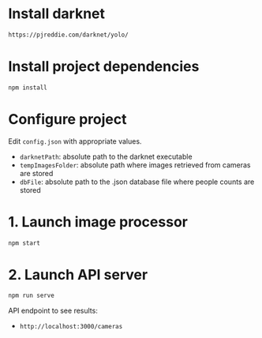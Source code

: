 # Install darknet

```bash
https://pjreddie.com/darknet/yolo/
```

# Install project dependencies

```bash
npm install
```

# Configure project

Edit `config.json` with appropriate values.

- `darknetPath`: absolute path to the darknet executable
- `tempImagesFolder`: absolute path where images retrieved from cameras are stored
- `dbFile`: absolute path to the .json database file where people counts are stored

# 1. Launch image processor

```bash
npm start
```

# 2. Launch API server
```bash
npm run serve
```

API endpoint to see results:
- `http://localhost:3000/cameras`
